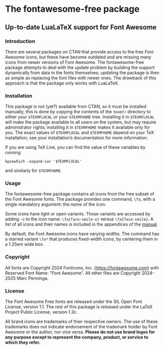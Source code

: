 # The <span class=sans-serif>fontawesome-free</span> package

## Up-to-date LuaLaTeX support for Font Awesome


### Introduction

There are several packages on CTAN that provide access to the free *Font
Awesome* icons, but these have become outdated and are missing many
icons from newer versions of Font Awesome. The <span
class="sans-serif">fontawesome-free</span> package attempts to deal with
the update problem by building the support dynamically from data in the
fonts themselves; updating the package is then as simple as replacing
the font files with newer ones. The drawback of this approach is that
the package only works with LuaLaTeX.

### Installation

This package is not (yet?) available from CTAN, so it must be installed
manually; this is done by copying the contents of the `texmf/` directory
to either your `$TEXMFLOCAL` or your `$TEXMFHOME` tree. Installing it in
`$TEXMFLOCAL` will make the package available to all users on the system,
but may require administrator rights; installing it in `$TEXMFHOME`
makes it available only for you. The exact values of `$TEXMFLOCAL` and
`$TEXMFHOME` depend on your TeX installation; see your installation’s
documentation for more information.

If you are using TeX Live, you can find the value of these variables by
running

<div class="center">

`kpsewhich -expand-var '$TEXMFLOCAL'`

</div>

and similarly for `$TEXMFHOME`.

### Usage

The <span class="sans-serif">fontawesome-free</span> package contains
all icons from the free subset of the Font Awesome fonts. The package
provides one command, `\fa`, with a single mandatory argument:
the _name_ of the icon.

Some icons have light or open variants. Those variants are accessed
by adding `-o` to the icon name: `\fa{face-smile-o}` versus `\fa{face-smile}`.
A list of all icons and their names is included in the appendices
of the [manual](https://github.com/drs-p/fontawesome-free/blob/main/texmf/doc/latex/fontawesome-free/fontawesome-free.pdf).

By default, the Font Awesome icons have varying widths. The command has
a starred variant `\fa*` that produces fixed-width icons, by centering
them in a 1.25em wide box.

### Copyright

All fonts are Copyright 2024 Fonticons, Inc. (<https://fontawesome.com>)
with Reserved Font Name: “Font Awesome”.
All other files are Copyright 2024-2025 Marc Penninga.

### License

The Font Awesome Free fonts are released under the SIL Open Font
License, version 1.1. The rest of this package is released under the
LaTeX Project Public License, version 1.3c.

All brand icons are trademarks of their respective owners. The use of
these trademarks does not indicate endorsement of the trademark holder
by Font Awesome or the author, nor vice versa. **Please do not use brand
logos for any purpose except to represent the company, product, or
service to which they refer.**

